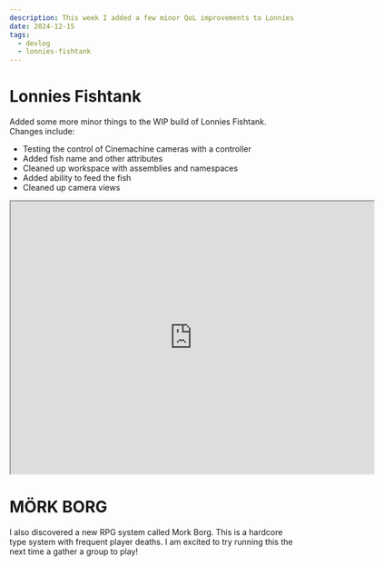```yaml
---
description: This week I added a few minor QoL improvements to Lonnies Fishtank in order to get the game setup for steady and scalable development!
date: 2024-12-15
tags:
  - devlog
  - lonnies-fishtank
---
```



# Lonnies Fishtank

Added some more minor things to the WIP build of Lonnies Fishtank. Changes include:
- Testing the control of Cinemachine cameras with a controller
- Added fish name and other attributes
- Cleaned up workspace with assemblies and namespaces
- Added ability to feed the fish
- Cleaned up camera views

<!-- <iframe src="https://drive.google.com/file/d/1Rpy2zVqfmkm8qR7-dmNJFu2JXQMMTQqL/preview" width="640" height="480" allow="autoplay"></iframe> -->

<iframe src="https://drive.google.com/file/d/1-3Dzf0tzT3prOIIiGmG9v1zzc1i1i_0a/preview" width="640" height="480" allow="autoplay"></iframe>


# MÖRK BORG

I also discovered a new RPG system called Mork Borg. This is a hardcore type system with frequent player deaths. I am excited to try running this the next time a gather a group to play!